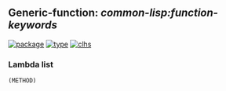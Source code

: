 ## Generic-function: ***common-lisp:function-keywords***
[![package](https://img.shields.io/badge/Package-COMMON--LISP-5f9ea0.svg?style=social&colorA=999999)](../) [![type](https://img.shields.io/badge/Type-Generic--Function-5f9ea0.svg?style=social&colorA=999999)](../#generic-function) [![clhs](https://img.shields.io/badge/CLHS-FUNCTION--KEYWORDS-5f9ea0.svg?style=social&colorA=999999)](http://www.lispworks.com/documentation/HyperSpec/Body/f_fn_kwd.htm) 
### Lambda list
```
(METHOD)
```

